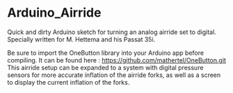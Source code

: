 # Arduino_Airride
Quick and dirty Arduino sketch for turning an analog airride set to digital.
Specially written for M. Hettema and his Passat 35i.

Be sure to import the OneButton library into your Arduino app before compiling. It can be found here : https://github.com/mathertel/OneButton.git
This airride setup can be expanded to a system with digital pressure sensors for more accurate inflation of the airride forks, as well as a screen to display the 
current inflation of the forks.
